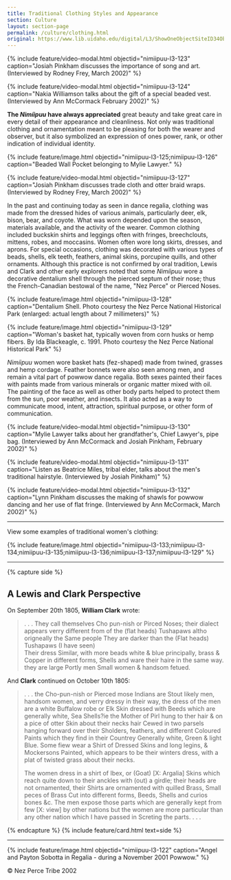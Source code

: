 ```yaml
---
title: Traditional Clothing Styles and Appearance
section: Culture
layout: section-page
permalink: /culture/clothing.html
original: https://www.lib.uidaho.edu/digital/L3/ShowOneObjectSiteID34ObjectID138.html
---
```


{% include feature/video-modal.html objectid="nimiipuu-l3-123" caption="Josiah Pinkham discusses the importance of song and art. (Interviewed by Rodney Frey, March 2002)" %}

{% include feature/video-modal.html objectid="nimiipuu-l3-124" caption="Nakia Williamson talks about the gift of a special beaded vest. (Interviewed by Ann McCormack February 2002)" %}

**The _Nimíipuu_ have always appreciated** great beauty and take great care in every detail of their appearance and cleanliness. Not only was traditional clothing and ornamentation meant to be pleasing for both the wearer and observer, but it also symbolized an expression of ones power, rank, or other indication of individual identity.

{% include feature/image.html objectid="nimiipuu-l3-125;nimiipuu-l3-126" caption="Beaded Wall Pocket belonging to Mylie Lawyer." %}

{% include feature/video-modal.html objectid="nimiipuu-l3-127" caption="Josiah Pinkham discusses trade cloth and otter braid wraps. (Interviewed by Rodney Frey, March 2002)" %}

In the past and continuing today as seen in dance regalia, clothing was made from the dressed hides of various animals, particularly deer, elk, bison, bear, and coyote. What was worn depended upon the season, materials available, and the activity of the wearer. Common clothing included buckskin shirts and leggings often with fringes, breechclouts, mittens, robes, and moccasins. Women often wore long skirts, dresses, and aprons. For special occasions, clothing was decorated with various types of beads, shells, elk teeth, feathers, animal skins, porcupine quills, and other ornaments. Although this practice is not confirmed by oral tradition, Lewis and Clark and other early explorers noted that some _Nimíipuu_ wore a decorative dentalium shell through the pierced septum of their nose; thus the French-Canadian bestowal of the name, "Nez Perce" or Pierced Noses.

{% include feature/image.html objectid="nimiipuu-l3-128" caption="Dentalium Shell. Photo courtesy the Nez Perce National Historical Park (enlarged: actual length about 7 millimeters)" %}

{% include feature/image.html objectid="nimiipuu-l3-129" caption="Woman's basket hat, typically woven from corn husks or hemp fibers. By Ida Blackeagle, c. 1991. Photo courtesy the Nez Perce National Historical Park" %}

_Nimíipuu_ women wore basket hats (fez-shaped) made from twined, grasses and hemp cordage. Feather bonnets were also seen among men, and remain a vital part of powwow dance regalia. Both sexes painted their faces with paints made from various minerals or organic matter mixed with oil. The painting of the face as well as other body parts helped to protect them from the sun, poor weather, and insects. It also acted as a way to communicate mood, intent, attraction, spiritual purpose, or other form of communication.

{% include feature/video-modal.html objectid="nimiipuu-l3-130" caption="Mylie Lawyer talks about her grandfather's, Chief Lawyer's, pipe bag. (Interviewed by Ann McCormack and Josiah Pinkham, February 2002)" %}

{% include feature/video-modal.html objectid="nimiipuu-l3-131" caption="Listen as Beatrice Miles, tribal elder, talks about the men's traditional hairstyle. (Interviewed by Josiah Pinkham)" %}

{% include feature/video-modal.html objectid="nimiipuu-l3-132" caption="Lynn Pinkham discusses the making of shawls for powwow dancing and her use of flat fringe. (Interviewed by Ann McCormack, March 2002)" %}

----------

View some examples of traditional women's clothing:

{% include feature/image.html objectid="nimiipuu-l3-133;nimiipuu-l3-134;nimiipuu-l3-135;nimiipuu-l3-136;nimiipuu-l3-137;nimiipuu-l3-129" %}

--------

{% capture side %}
## A Lewis and Clark Perspective

On September 20th 1805, **William Clark** wrote:

> . . . They call themselves Cho pun-nish or Pirced Noses; their dialect appears verry different from of the (flat heads) Tushapaws altho origneally the Same people They are darker than the (Flat heads) Tushapaws (I have seen)  
> Their dress Similar, with more beads white & blue principally, brass & Copper in different forms, Shells and ware their haire in the same way. they are large Portly men Small women & handsom fetued.

And **Clark** continued on October 10th 1805:

> . . . the Cho-pun-nish or Pierced mose Indians are Stout likely men, handsom women, and verry dressy in their way, the dress of the men are a white Buffalow robe or Elk Skin dressed with Beeds which are generally white, Sea Shells?ie the Mother of Pirl hung to ther hair & on a pice of otter Skin about their necks hair Cewed in two parsels hanging forward over their Sholders, feathers, and different Coloured Paints which they find in their Countrey Generally white, Green & light Blue. Some fiew wear a Shirt of Dressed Skins and long legins, & Mockersons Painted, which appears to be their winters dress, with a plat of twisted grass about their necks.
>
> The women dress in a shirt of Ibex, or (Goat) \[X: Argalia\] Skins which reach quite down to their anckles with (out) a girdle; their heads are not ornamented, their Shirts are ornamented with quilled Brass, Small peces of Brass Cut into different forms, Beeds, Shells and curios bones &c. The men expose those parts which are generally kept from few \[X: view\] by other nations but the women are more particular than any other nation which I have passed in Screting the parts. . . .

{% endcapture %}
{% include feature/card.html text=side %}

--------

{% include feature/image.html objectid="nimiipuu-l3-122" caption="Angel and Payton Sobotta in Regalia - during a November 2001 Powwow." %}

© Nez Perce Tribe 2002
